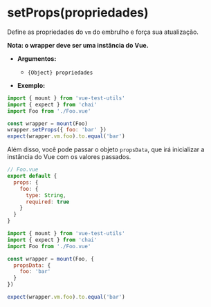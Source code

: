 # setProps(propriedades)

Define as propriedades do `vm` do embrulho e força sua atualização.

**Nota: o wrapper deve ser uma instância do Vue.**

- **Argumentos:**
  - `{Object} propriedades`

- **Exemplo:**

```js
import { mount } from 'vue-test-utils'
import { expect } from 'chai'
import Foo from './Foo.vue'

const wrapper = mount(Foo)
wrapper.setProps({ foo: 'bar' })
expect(wrapper.vm.foo).to.equal('bar')
```

Além disso, você pode passar o objeto `propsData`, que irá inicializar a instância do Vue com os valores passados.

``` js
// Foo.vue
export default {
  props: {
    foo: {
      type: String,
      required: true
    }
  }
}
```

``` js
import { mount } from 'vue-test-utils'
import { expect } from 'chai'
import Foo from './Foo.vue'

const wrapper = mount(Foo, {
  propsData: {
    foo: 'bar'
  }
})

expect(wrapper.vm.foo).to.equal('bar')
```
